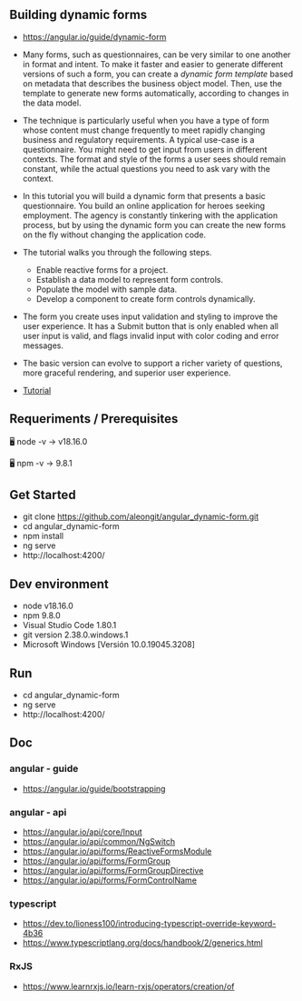 ## Building dynamic forms

- https://angular.io/guide/dynamic-form

- Many forms, such as questionnaires, can be very similar to one another in format and intent. To make it faster and easier to generate different versions of such a form, you can create a *dynamic form template* based on metadata that describes the business object model. Then, use the template to generate new forms automatically, according to changes in the data model.

- The technique is particularly useful when you have a type of form whose content must change frequently to meet rapidly changing business and regulatory requirements. A typical use-case is a questionnaire. You might need to get input from users in different contexts. The format and style of the forms a user sees should remain constant, while the actual questions you need to ask vary with the context.

- In this tutorial you will build a dynamic form that presents a basic questionnaire. You build an online application for heroes seeking employment. The agency is constantly tinkering with the application process, but by using the dynamic form you can create the new forms on the fly without changing the application code.

- The tutorial walks you through the following steps.

    - Enable reactive forms for a project.
    - Establish a data model to represent form controls.
    - Populate the model with sample data.
    - Develop a component to create form controls dynamically.

- The form you create uses input validation and styling to improve the user experience. It has a Submit button that is only enabled when all user input is valid, and flags invalid input with color coding and error messages.

- The basic version can evolve to support a richer variety of questions, more graceful rendering, and superior user experience.

- [Tutorial](tutorial.md)




## Requeriments / Prerequisites

🖥️ node -v
→ v18.16.0

🖥️ npm -v
→ 9.8.1



## Get Started

- git clone https://github.com/aleongit/angular_dynamic-form.git
- cd angular_dynamic-form
- npm install
- ng serve
- http://localhost:4200/



## Dev environment

- node v18.16.0
- npm 9.8.0
- Visual Studio Code 1.80.1
- git version 2.38.0.windows.1
- Microsoft Windows [Versión 10.0.19045.3208]




## Run

- cd angular_dynamic-form
- ng serve
- http://localhost:4200/




## Doc


### angular - guide
- https://angular.io/guide/bootstrapping



### angular - api
- https://angular.io/api/core/Input
- https://angular.io/api/common/NgSwitch
- https://angular.io/api/forms/ReactiveFormsModule
- https://angular.io/api/forms/FormGroup
- https://angular.io/api/forms/FormGroupDirective
- https://angular.io/api/forms/FormControlName



### typescript
- https://dev.to/lioness100/introducing-typescript-override-keyword-4b36
- https://www.typescriptlang.org/docs/handbook/2/generics.html


### RxJS
- https://www.learnrxjs.io/learn-rxjs/operators/creation/of